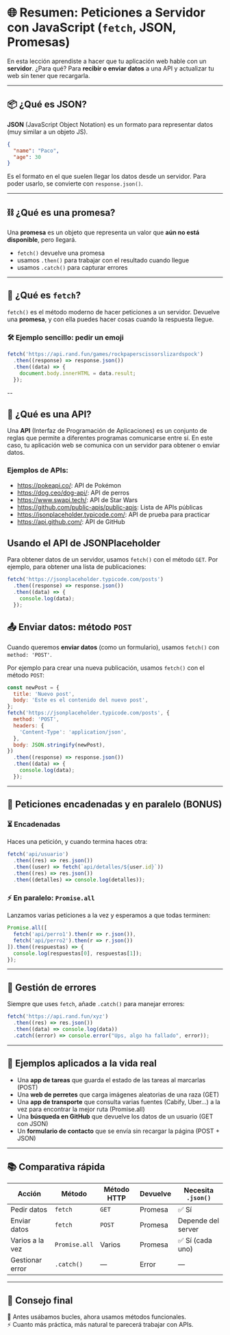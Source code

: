 
# 🌐 Resumen: Peticiones a Servidor con JavaScript (`fetch`, JSON, Promesas)

En esta lección aprendiste a hacer que tu aplicación web hable con un **servidor**. ¿Para qué? Para **recibir o enviar datos** a una API y actualizar tu web sin tener que recargarla.

---

## 📦 ¿Qué es JSON?

**JSON** (JavaScript Object Notation) es un formato para representar datos (muy similar a un objeto JS).

```json
{
  "name": "Paco",
  "age": 30
}
```

Es el formato en el que suelen llegar los datos desde un servidor. Para poder usarlo, se convierte con `response.json()`.

---
## ⛓ ¿Qué es una promesa?

Una **promesa** es un objeto que representa un valor que **aún no está disponible**, pero llegará.

- `fetch()` devuelve una promesa
- usamos `.then()` para trabajar con el resultado cuando llegue
- usamos `.catch()` para capturar errores

---

## 🔄 ¿Qué es `fetch`?

`fetch()` es el método moderno de hacer peticiones a un servidor. Devuelve una **promesa**, y con ella puedes hacer cosas cuando la respuesta llegue.

### 🛠 Ejemplo sencillo: pedir un emoji

```js
fetch('https://api.rand.fun/games/rockpaperscissorslizardspock')
  .then((response) => response.json())
  .then((data) => {
    document.body.innerHTML = data.result;
  });
```
--

## 📡 ¿Qué es una API?
Una **API** (Interfaz de Programación de Aplicaciones) es un conjunto de reglas que permite a diferentes programas comunicarse entre sí. En este caso, tu aplicación web se comunica con un servidor para obtener o enviar datos.

### Ejemplos de APIs:
- https://pokeapi.co/: API de Pokémon
- https://dog.ceo/dog-api/: API de perros
- https://www.swapi.tech/: API de Star Wars
- https://github.com/public-apis/public-apis: Lista de APIs públicas
- https://jsonplaceholder.typicode.com/: API de prueba para practicar
- https://api.github.com/: API de GitHub


## Usando el API de JSONPlaceholder

Para obtener datos de un servidor, usamos `fetch()` con el método `GET`. Por ejemplo, para obtener una lista de publicaciones:
```js
fetch('https://jsonplaceholder.typicode.com/posts')
  .then((response) => response.json())
  .then((data) => {
    console.log(data);
  });
```
## 📤 Enviar datos: método `POST`

Cuando queremos **enviar datos** (como un formulario), usamos `fetch()` con `method: 'POST'`.

Por ejemplo para crear una nueva publicación, usamos `fetch()` con el método `POST`:
```js
const newPost = {
  title: 'Nuevo post',
  body: 'Este es el contenido del nuevo post',
};
fetch('https://jsonplaceholder.typicode.com/posts', {
  method: 'POST',
  headers: {
    'Content-Type': 'application/json',
  },
  body: JSON.stringify(newPost),
})
  .then((response) => response.json())
  .then((data) => {
    console.log(data);
  });
```

---

## 🧵 Peticiones encadenadas y en paralelo (BONUS)

### ⏳ Encadenadas

Haces una petición, y cuando termina haces otra:
```js
fetch('api/usuario')
  .then((res) => res.json())
  .then((user) => fetch(`api/detalles/${user.id}`))
  .then((res) => res.json())
  .then((detalles) => console.log(detalles));
```

### ⚡ En paralelo: `Promise.all`

Lanzamos varias peticiones a la vez y esperamos a que todas terminen:

```js
Promise.all([
  fetch('api/perro1').then(r => r.json()),
  fetch('api/perro2').then(r => r.json())
]).then((respuestas) => {
  console.log(respuestas[0], respuestas[1]);
});
```

---

## 🛑 Gestión de errores

Siempre que uses `fetch`, añade `.catch()` para manejar errores:

```js
fetch('https://api.rand.fun/xyz')
  .then((res) => res.json())
  .then((data) => console.log(data))
  .catch((error) => console.error("Ups, algo ha fallado", error));
```

---

## 🧪 Ejemplos aplicados a la vida real

- Una **app de tareas** que guarda el estado de las tareas al marcarlas (POST)
- Una **web de perretes** que carga imágenes aleatorias de una raza (GET)
- Una **app de transporte** que consulta varias fuentes (Cabify, Uber...) a la vez para encontrar la mejor ruta (Promise.all)
- Una **búsqueda en GitHub** que devuelve los datos de un usuario (GET con JSON)
- Un **formulario de contacto** que se envía sin recargar la página (POST + JSON)

---

## 📚 Comparativa rápida

| Acción                     | Método  | Método HTTP | Devuelve    | Necesita `.json()` |
|---------------------------|---------|-------------|-------------|---------------------|
| Pedir datos               | `fetch` | `GET`       | Promesa     | ✅ Sí               |
| Enviar datos              | `fetch` | `POST`      | Promesa     | Depende del server |
| Varios a la vez           | `Promise.all` | Varios | Promesa     | ✅ Sí (cada uno)    |
| Gestionar error           | `.catch()` | —       | Error       | —                   |

---

## 🧠 Consejo final

🔁 Antes usábamos bucles, ahora usamos métodos funcionales.  
⚡ Cuanto más práctica, más natural te parecerá trabajar con APIs.

